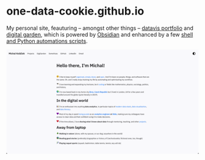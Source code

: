 # one-data-cookie.github.io

My personal site, feauturing – amongst other things – [datavis portfolio](https://one-data-cookie.github.io/posts) and [digital garden](https://one-data-cookie.github.io/notes), which is powered by [Obsidian](https://obsidian.md/) and enhanced by a few [shell and Python automations scripts](/utilities).

![](/assets/img/screenshot.png)
